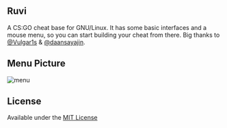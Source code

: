 ## Ruvi
A CS:GO cheat base for GNU/Linux. It has some basic interfaces and a mouse menu, so you can start building your cheat from there.
Big thanks to [@Vulgar1s](https://github.com/Vulgar1s) & [@daansayajin](https://github.com/daansayajin).

## Menu Picture
![menu](https://raw.githubusercontent.com/iFloody/ruvi-csgo-linux/master/image.png)

## License
Available under the [MIT License](https://github.com/iFloody/ruvi-csgo-linux/blob/master/LICENSE)
